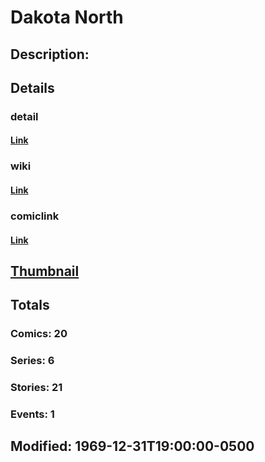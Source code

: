 # Dakota North
## Description: 
## Details
### detail
#### [Link](http://marvel.com/characters/2916/dakota_north?utm_campaign=apiRef&utm_source=225578a89fc76f3d20fbffda5d17a88d)
### wiki
#### [Link](http://marvel.com/universe/Dakota%20North?utm_campaign=apiRef&utm_source=225578a89fc76f3d20fbffda5d17a88d)
### comiclink
#### [Link](http://marvel.com/comics/characters/1011333/dakota_north?utm_campaign=apiRef&utm_source=225578a89fc76f3d20fbffda5d17a88d)
## [Thumbnail](http://i.annihil.us/u/prod/marvel/i/mg/7/d0/4ce5a6888f769.jpg)
## Totals
### Comics: 20
### Series: 6
### Stories: 21
### Events: 1
## Modified: 1969-12-31T19:00:00-0500